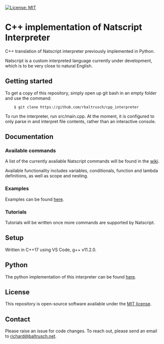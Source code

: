 [![License: MIT](https://img.shields.io/badge/License-MIT-purple.svg)](https://opensource.org/licenses/MIT)

# C++ implementation of Natscript Interpreter
C++ translation of Natscript interpreter previously implemented in Python.

Natscript is a custom interpreted language currently under development, which is to be very close to natural English.

## Getting started

To get a copy of this repository, simply open up git bash in an empty folder and use the command:

		$ git clone https://github.com/rbaltrusch/cpp_interpreter

To run the interpreter, run src/main.cpp. At the moment, it is configured to only parse in and interpret file contents, rather than an interactive console.

## Documentation

### Available commands

A list of the currently available Natscript commands will be found in the [wiki](https://github.com/rbaltrusch/cpp_interpreter/wiki).

Available functionality includes variables, conditionals, function and lambda definitions, as well as scope and nesting.

### Examples

Examples can be found [here](https://github.com/rbaltrusch/cpp_interpreter/tree/master/examples).

### Tutorials

Tutorials will be written once more commands are supported by Natscript.

## Setup

Written in C++17 using VS Code, g++ v11.2.0.

## Python

The python implementation of this interpreter can be found [here](https://github.com/rbaltrusch/python_interpreter).

## License

This repository is open-source software available under the [MIT license](https://github.com/rbaltrusch/cpp_interpreter/blob/master/LICENSE).

## Contact

Please raise an issue for code changes. To reach out, please send an email to richard@baltrusch.net.
